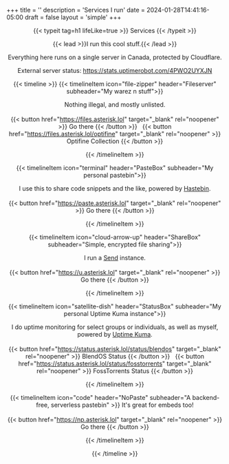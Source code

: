 +++
title = ''
description = 'Services I run'
date = 2024-01-28T14:41:16-05:00
draft = false
layout = 'simple'
+++

<div align="center">
{{< typeit
  tag=h1
  lifeLike=true
>}}
Services
{{< /typeit >}}

{{< lead >}}I run this cool stuff.{{< /lead >}}

Everything here runs on a single server in Canada, protected by Cloudflare.
  
External server status: https://stats.uptimerobot.com/4PWO2UYXJN

{{< timeline >}}
{{< timelineItem icon="file-zipper" header="Fileserver" subheader="My warez n stuff">}}

Nothing illegal, and mostly unlisted.
<br><br>
{{< button href="https://files.asterisk.lol" target="_blank" rel="noopener" >}}
Go there
{{< /button >}}
&nbsp; 
{{< button href="https://files.asterisk.lol/optifine" target="_blank" rel="noopener" >}}
Optifine Collection
{{< /button >}}

{{< /timelineItem >}}

{{< timelineItem icon="terminal" header="PasteBox" subheader="My personal pastebin">}}

I use this to share code snippets and the like, powered by <a href="https://github.com/toptal/haste-server" target="_blank" rel="noopener noreferrer">Hastebin</a>.
<br><br>
{{< button href="https://paste.asterisk.lol" target="_blank" rel="noopener" >}}
Go there
{{< /button >}}

{{< /timelineItem >}}

{{< timelineItem icon="cloud-arrow-up" header="ShareBox" subheader="Simple, encrypted file sharing">}}

I run a <a href="https://gitlab.com/timvisee/send" target="_blank" rel="noopener noreferrer">Send</a> instance.
<br><br>
{{< button href="https://u.asterisk.lol" target="_blank" rel="noopener" >}}
Go there
{{< /button >}}

{{< /timelineItem >}}

{{< timelineItem icon="satellite-dish" header="StatusBox" subheader="My personal Uptime Kuma instance">}}

I do uptime monitoring for select groups or individuals, as well as myself, powered by <a href="https://uptime.kuma.pet/" target="_blank" rel="noopener noreferrer">Uptime Kuma</a>.
<br><br>
{{< button href="https://status.asterisk.lol/status/blendos" target="_blank" rel="noopener" >}}
BlendOS Status
{{< /button >}}
&nbsp;
{{< button href="https://status.asterisk.lol/status/fosstorrents" target="_blank" rel="noopener" >}}
FossTorrents Status
{{< /button >}}

{{< /timelineItem >}}

{{< timelineItem icon="code" header="NoPaste" subheader="A backend-free, serverless pastebin" >}}
It's great for embeds too!
<br><br>
{{< button href="https://np.asterisk.lol" target="_blank" rel="noopener" >}}
Go there
{{< /button >}}

{{< /timelineItem >}}

{{< /timeline >}}

</div>
